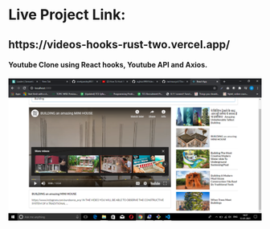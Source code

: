 <h1>Live Project Link:</h1>
<h2>https://videos-hooks-rust-two.vercel.app/</h2>

<h4>Youtube Clone using React hooks, Youtube API and Axios.</h4>


<img src="https://github.com/sujitoic999/Video/blob/master/public/Screenshot%20(743).png"/>
